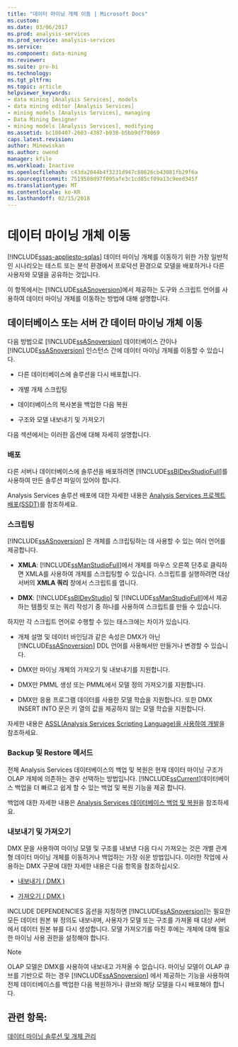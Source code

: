 ```yaml
---
title: "데이터 마이닝 개체 이동 | Microsoft Docs"
ms.custom: 
ms.date: 03/06/2017
ms.prod: analysis-services
ms.prod_service: analysis-services
ms.service: 
ms.component: data-mining
ms.reviewer: 
ms.suite: pro-bi
ms.technology: 
ms.tgt_pltfrm: 
ms.topic: article
helpviewer_keywords:
- data mining [Analysis Services], models
- data mining editor [Analysis Services]
- mining models [Analysis Services], managing
- Data Mining Designer
- mining models [Analysis Services], modifying
ms.assetid: bc108407-2603-4387-b930-b5bb9df78069
caps.latest.revision: 
author: Minewiskan
ms.author: owend
manager: kfile
ms.workload: Inactive
ms.openlocfilehash: c43da2044b4f3231d947c88626cb43081fb29f6a
ms.sourcegitcommit: 7519508d97f095afe3c1cd85cf09a13c9eed345f
ms.translationtype: MT
ms.contentlocale: ko-KR
ms.lasthandoff: 02/15/2018
---
```

# <a name="moving-data-mining-objects"></a>데이터 마이닝 개체 이동
[!INCLUDE[ssas-appliesto-sqlas](../../includes/ssas-appliesto-sqlas.md)]
데이터 마이닝 개체를 이동하기 위한 가장 일반적인 시나리오는 테스트 또는 분석 환경에서 프로덕션 환경으로 모델을 배포하거나 다른 사용자와 모델을 공유하는 것입니다.  
  
 이 항목에서는 [!INCLUDE[ssASnoversion](../../includes/ssasnoversion-md.md)]에서 제공하는 도구와 스크립트 언어를 사용하여 데이터 마이닝 개체를 이동하는 방법에 대해 설명합니다.  
  
## <a name="moving-data-mining-objects-between-databases-or-servers"></a>데이터베이스 또는 서버 간 데이터 마이닝 개체 이동  
 다음 방법으로 [!INCLUDE[ssASnoversion](../../includes/ssasnoversion-md.md)] 데이터베이스 간이나 [!INCLUDE[ssASnoversion](../../includes/ssasnoversion-md.md)] 인스턴스 간에 데이터 마이닝 개체를 이동할 수 있습니다.  
  
-   다른 데이터베이스에 솔루션을 다시 배포합니다.  
  
-   개별 개체 스크립팅  
  
-   데이터베이스의 복사본을 백업한 다음 복원  
  
-   구조와 모델 내보내기 및 가져오기  
  
 다음 섹션에서는 이러한 옵션에 대해 자세히 설명합니다.  
  
### <a name="deploying"></a>배포  
 다른 서버나 데이터베이스에 솔루션을 배포하려면 [!INCLUDE[ssBIDevStudioFull](../../includes/ssbidevstudiofull-md.md)]를 사용하여 만든 솔루션 파일이 있어야 합니다.  
  
 Analysis Services 솔루션 배포에 대한 자세한 내용은 [Analysis Services 프로젝트 배포&#40;SSDT&#41;](../../analysis-services/multidimensional-models/deploy-analysis-services-projects-ssdt.md)를 참조하세요.  
  
### <a name="scripting"></a>스크립팅  
 [!INCLUDE[ssASnoversion](../../includes/ssasnoversion-md.md)] 은 개체를 스크립팅하는 데 사용할 수 있는 여러 언어를 제공합니다.  
  
-   **XMLA**: [!INCLUDE[ssManStudioFull](../../includes/ssmanstudiofull-md.md)]에서 개체를 마우스 오른쪽 단추로 클릭하면 XMLA를 사용하여 개체를 스크립팅할 수 있습니다. 스크립트를 실행하려면 대상 서버의 **XMLA 쿼리** 창에서 스크립트를 엽니다.  
  
-   **DMX**: [!INCLUDE[ssBIDevStudio](../../includes/ssbidevstudio-md.md)] 및 [!INCLUDE[ssManStudioFull](../../includes/ssmanstudiofull-md.md)]에서 제공하는 템플릿 또는 쿼리 작성기 중 하나를 사용하여 스크립트를 만들 수 있습니다.  
  
 하지만 각 스크립트 언어로 수행할 수 있는 태스크에는 차이가 있습니다.  
  
-   개체 설명 및 데이터 바인딩과 같은 속성은 DMX가 아닌 [!INCLUDE[ssASnoversion](../../includes/ssasnoversion-md.md)] DDL 언어를 사용해서만 만들거나 변경할 수 있습니다.  
  
-   DMX만 마이닝 개체의 가져오기 및 내보내기를 지원합니다.  
  
-   DMX만 PMML 생성 또는 PMML에서 모델 정의 가져오기를 지원합니다.  
  
-   DMX만 응용 프로그램 데이터를 사용한 모델 학습을 지원합니다. 또한 DMX INSERT INTO 문은 키 열의 값을 제공하지 않는 모델 학습을 지원합니다.  
  
 자세한 내용은 [ASSL&#40;Analysis Services Scripting Language&#41;을 사용하여 개발](../../analysis-services/multidimensional-models/scripting-language-assl/developing-with-analysis-services-scripting-language-assl.md)을 참조하세요.  
  
### <a name="backup-and-restore"></a>Backup 및 Restore 메서드  
 전체 Analysis Services 데이터베이스의 백업 및 복원은 현재 데이터 마이닝 구조가 OLAP 개체에 의존하는 경우 선택하는 방법입니다. [!INCLUDE[ssCurrent](../../includes/sscurrent-md.md)]데이터베이스 백업을 더 빠르고 쉽게 할 수 있는 백업 및 복원 기능을 제공 합니다.  
  
 백업에 대한 자세한 내용은 [Analysis Services 데이터베이스 백업 및 복원](../../analysis-services/multidimensional-models/backup-and-restore-of-analysis-services-databases.md)을 참조하세요.  
  
### <a name="exporting-and-importing"></a>내보내기 및 가져오기  
 DMX 문을 사용하여 마이닝 모델 및 구조를 내보낸 다음 다시 가져오는 것은 개별 관계형 데이터 마이닝 개체를 이동하거나 백업하는 가장 쉬운 방법입니다. 이러한 작업에 사용하는 DMX 구문에 대한 자세한 내용은 다음 항목을 참조하십시오.  
  
-   [내보내기 &#40; DMX &#41;](../../dmx/export-dmx.md)  
  
-   [가져오기 &#40; DMX &#41;](../../dmx/import-dmx.md)  
  
 INCLUDE DEPENDENCIES 옵션을 지정하면 [!INCLUDE[ssASnoversion](../../includes/ssasnoversion-md.md)]는 필요한 모든 데이터 원본 뷰 정의도 내보내며, 사용자가 모델 또는 구조를 가져올 때 대상 서버에서 데이터 원본 뷰를 다시 생성합니다. 모델 가져오기를 마친 후에는 개체에 대해 필요한 마이닝 사용 권한을 설정해야 합니다.  
  
> [!NOTE]  
>  OLAP 모델은 DMX를 사용하여 내보내고 가져올 수 없습니다. 마이닝 모델이 OLAP 큐브를 기반으로 하는 경우 [!INCLUDE[ssASnoversion](../../includes/ssasnoversion-md.md)] 에서 제공하는 기능을 사용하여 전체 데이터베이스를 백업한 다음 복원하거나 큐브와 해당 모델을 다시 배포해야 합니다.  
  
## <a name="see-also"></a>관련 항목:  
 [데이터 마이닝 솔루션 및 개체 관리](../../analysis-services/data-mining/management-of-data-mining-solutions-and-objects.md)  
  
  
